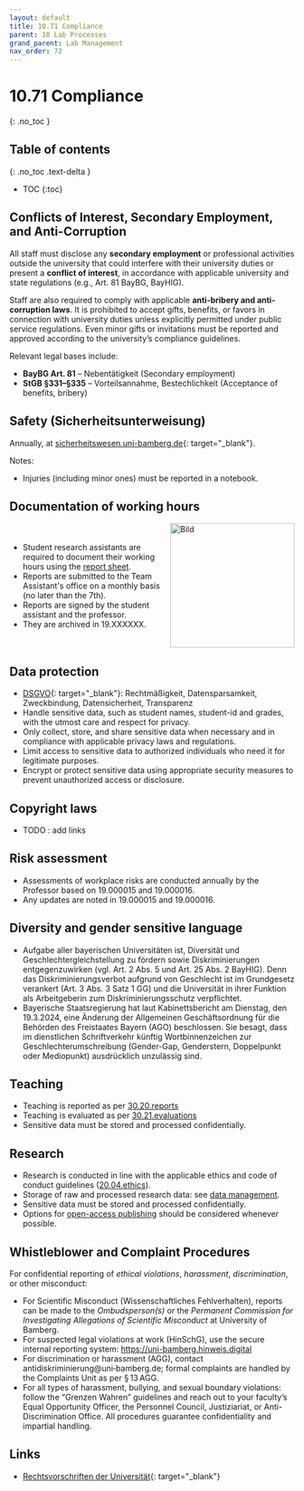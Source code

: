 ```yaml
---
layout: default
title: 10.71 Compliance
parent: 10 Lab Processes
grand_parent: Lab Management
nav_order: 72
---
```


# 10.71 Compliance
{: .no_toc }

## Table of contents
{: .no_toc .text-delta }

- TOC
{:toc}

## Conflicts of Interest, Secondary Employment, and Anti-Corruption

All staff must disclose any **secondary employment** or professional activities outside the university that could interfere with their university duties or present a **conflict of interest**, in accordance with applicable university and state regulations (e.g., Art. 81 BayBG, BayHIG).

Staff are also required to comply with applicable **anti-bribery and anti-corruption laws**. It is prohibited to accept gifts, benefits, or favors in connection with university duties unless explicitly permitted under public service regulations. Even minor gifts or invitations must be reported and approved according to the university’s compliance guidelines.

Relevant legal bases include:
- **BayBG Art. 81** – Nebentätigkeit (Secondary employment)
- **StGB §331–§335** – Vorteilsannahme, Bestechlichkeit (Acceptance of benefits, bribery)

## Safety (Sicherheitsunterweisung)

Annually, at [sicherheitswesen.uni-bamberg.de](https://sicherheitswesen.uni-bamberg.de/){: target="_blank"}.

Notes:

- Injuries (including minor ones) must be reported in a notebook.

## Documentation of working hours

  <div style="display: flex; align-items: center;">
    <ul style="margin: 0;">
        <li>Student research assistants are required to document their working hours using the <a href="https://www.uni-bamberg.de/fileadmin/abt-personal/Homepage_ab_2016-03/11_Formulare_Infos_Merkblaetter/Hilfskraefte/Musterformular_Dokumentationspflicht_MiLoG.pdf" target="_blank">report sheet</a>.</li>
        <li>Reports are submitted to the Team Assistant's office on a monthly basis (no later than the 7th).</li>
        <li>Reports are signed by the student assistant and the professor.</li>
        <li>They are archived in 19.XXXXXX.</li>
       </ul>
    <img src="{{ site.baseurl }}/assets/images/Doku.pflicht.jpg" alt="Bild" style="width: 220px; margin-left: 10px;" />
  </div> 


## Data protection

- [DSGVO](https://eur-lex.europa.eu/legal-content/DE/TXT/PDF/?uri=CELEX:32016R0679){: target="_blank"}: Rechtmäßigkeit, Datensparsamkeit, Zweckbindung, Datensicherheit, Transparenz
- Handle sensitive data, such as student names, student-id and grades, with the utmost care and respect for privacy.
- Only collect, store, and share sensitive data when necessary and in compliance with applicable privacy laws and regulations.
- Limit access to sensitive data to authorized individuals who need it for legitimate purposes.
- Encrypt or protect sensitive data using appropriate security measures to prevent unauthorized access or disclosure.

## Copyright laws

- TODO : add links

## Risk assessment

- Assessments of workplace risks are conducted annually by the Professor based on 19.000015 and 19.000016.
- Any updates are noted in 19.000015 and 19.000016.

## Diversity and gender sensitive language

- Aufgabe aller bayerischen Universitäten ist, Diversität und Geschlechtergleichstellung zu fördern sowie Diskriminierungen entgegenzuwirken (vgl. Art. 2 Abs. 5 und Art. 25 Abs. 2 BayHIG). Denn das Diskriminierungsverbot aufgrund von Geschlecht ist im Grundgesetz verankert (Art. 3 Abs. 3 Satz 1 GG) und die Universität in ihrer Funktion als Arbeitgeberin zum Diskriminierungsschutz verpflichtet.
- Bayerische Staatsregierung hat laut Kabinettsbericht am Dienstag, den 19.3.2024, eine Änderung der Allgemeinen Geschäftsordnung für die Behörden des Freistaates Bayern (AGO) beschlossen. Sie besagt, dass im dienstlichen Schriftverkehr künftig Wortbinnenzeichen zur Geschlechterumschreibung (Gender-Gap, Genderstern, Doppelpunkt oder Mediopunkt) ausdrücklich unzulässig sind.

## Teaching

- Teaching is reported as per [30.20.reports](../../30-teaching/30_processes/30.20.reports.html)
- Teaching is evaluated as per [30.21.evaluations](../../30-teaching/30_processes/30.21.evaluations.html)
- Sensitive data must be stored and processed confidentially.

## Research

- Research is conducted in line with the applicable ethics and code of conduct guidelines ([20.04.ethics](../../20-research/20_processes/20.04.ethics.html)).
- Storage of raw and processed research data: see [data management](../../20-research/20_processes/20.17.data).
- Sensitive data must be stored and processed confidentially.
- Options for [open-access publishing](../../20-research/20_processes/20.33.publication) should be considered whenever possible.

## Whistleblower and Complaint Procedures

For confidential reporting of *ethical violations*, *harassment*, *discrimination*, or other misconduct:

- For Scientific Misconduct (Wissenschaftliches Fehlverhalten), reports can be made to the *Ombudsperson(s)* or the *Permanent Commission for Investigating Allegations of Scientific Misconduct* at University of Bamberg.
- For suspected legal violations at work (HinSchG), use the secure internal reporting system: https://uni-bamberg.hinweis.digital
- For discrimination or harassment (AGG), contact antidiskriminierung@uni‑bamberg.de; formal complaints are handled by the Complaints Unit as per § 13 AGG.  
- For all types of harassment, bullying, and sexual boundary violations: follow the “Grenzen Wahren” guidelines and reach out to your faculty’s Equal Opportunity Officer, the Personnel Council, Justiziariat, or Anti-Discrimination Office. All procedures guarantee confidentiality and impartial handling.

## Links

- [Rechtsvorschriften der Universität](https://www.uni-bamberg.de/justitiariat/rechtsvorschriften-der-universitaet/){: target="_blank"}
